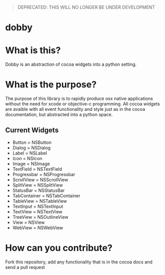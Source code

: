> DEPRECATED: THIS WILL NO LONGER BE UNDER DEVELOPMENT

# dobby

# What is this?

Dobby is an abstraction of cocoa widgets into a python setting.

# What is the purpose?

The purpose of this library is to rapidly produce osx native applications without the need for xcode or objective-c programming. All cocoa widgets are avaible with all event functionality and style just as in the cocoa documentation, but abstracted into a python space.

## Current Widgets

- Button = NSButton
- Dialog = NSDialog
- Label = NSLabel
- Icon = NSIcon
- Image = NSImage
- TextField = NSTextField
- Progressbar = NSProgressbar
- ScrollView = NSScrollView
- SplitView = NSSplitView
- StatusBar = NSStatusBar
- TabContainer = NSTabContainer
- TableView = NSTableView
- TextInput = NSTextInput
- TextView = NSTextView
- TreeView = NSOutlineView
- View = NSView
- WebView = NSWebView

# How can you contribute?

Fork this repository, add any functionality that is in the cocoa docs and send a pull request
